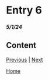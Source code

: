 # Entry 6
##### 5/1/24

## Content











[Previous](entry05.md) | [Next](entry07.md)

[Home](../README.md)
